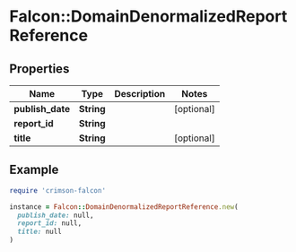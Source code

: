# Falcon::DomainDenormalizedReportReference

## Properties

| Name | Type | Description | Notes |
| ---- | ---- | ----------- | ----- |
| **publish_date** | **String** |  | [optional] |
| **report_id** | **String** |  |  |
| **title** | **String** |  | [optional] |

## Example

```ruby
require 'crimson-falcon'

instance = Falcon::DomainDenormalizedReportReference.new(
  publish_date: null,
  report_id: null,
  title: null
)
```

